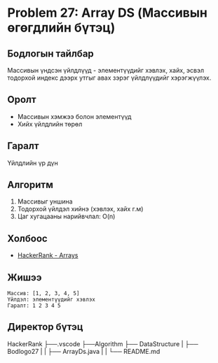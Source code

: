 # Problem 27: Array DS (Массивын өгөгдлийн бүтэц)

## Бодлогын тайлбар

Массивын үндсэн үйлдлүүд - элементүүдийг хэвлэх, хайх, эсвэл тодорхой индекс дээрх утгыг авах зэрэг үйлдлүүдийг хэрэгжүүлэх.

## Оролт

- Массивын хэмжээ болон элементүүд
- Хийх үйлдлийн төрөл

## Гаралт

Үйлдлийн үр дүн

## Алгоритм

1. Массивыг уншина
2. Тодорхой үйлдэл хийнэ (хэвлэх, хайх г.м)
3. Цаг хугацааны нарийвчлал: O(n)

## Холбоос

- [HackerRank - Arrays](https://www.hackerrank.com/domains/data-structures/arrays)

## Жишээ

```
Массив: [1, 2, 3, 4, 5]
Үйлдэл: элементүүдийг хэвлэх
Гаралт: 1 2 3 4 5
```

## Директор бүтэц
HackerRank
    ├──.vscode
    ├──Algorithm
    ├── DataStructure
    |   ├── Bodlogo27
    |   |   ├── ArrayDs.java
    |   |   └── README.md